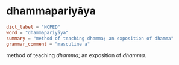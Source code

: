 # dhammapariyāya

``` toml
dict_label = "NCPED"
word = "dhammapariyāya"
summary = "method of teaching dhamma; an exposition of dhamma"
grammar_comment = "masculine a"
```

method of teaching *dhamma*; an exposition of *dhamma*.

